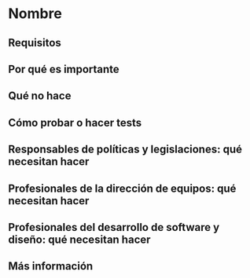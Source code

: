 # Nombre

## Requisitos

## Por qué es importante

## Qué no hace

## Cómo probar o hacer tests

## Responsables de políticas y legislaciones: qué necesitan hacer

## Profesionales de la dirección de equipos: qué necesitan hacer

## Profesionales del desarrollo de software y diseño: qué necesitan hacer

## Más información
